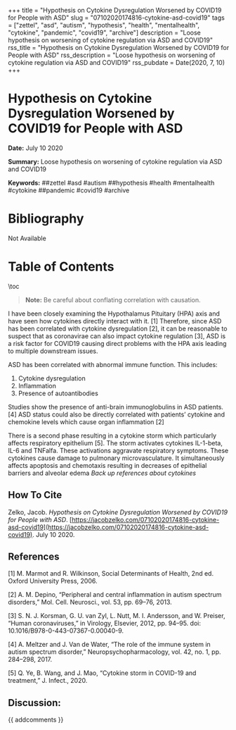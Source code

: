 +++
title = "Hypothesis on Cytokine Dysregulation Worsened by COVID19 for People with ASD"
slug = "07102020174816-cytokine-asd-covid19"
tags = ["zettel", "asd", "autism", "hypothesis", "health", "mentalhealth", "cytokine", "pandemic", "covid19", "archive"]
description = "Loose hypothesis on worsening of cytokine regulation via ASD and COVID19"
rss_title = "Hypothesis on Cytokine Dysregulation Worsened by COVID19 for People with ASD"
rss_description = "Loose hypothesis on worsening of cytokine regulation via ASD and COVID19"
rss_pubdate = Date(2020, 7, 10)
+++



Hypothesis on Cytokine Dysregulation Worsened by COVID19 for People with ASD
=========

**Date:** July 10 2020

**Summary:** Loose hypothesis on worsening of cytokine regulation via ASD and COVID19

**Keywords:** ##zettel #asd #autism ##hypothesis #health #mentalhealth #cytokine ##pandemic #covid19 #archive

Bibliography
==========

Not Available

Table of Contents
=========

\toc

> **Note:** Be careful about conflating correlation with causation.


I have been closely examining the Hypothalamus Pituitary (HPA) axis and have seen how cytokines directly interact with it. [1] Therefore, since ASD has been correlated with cytokine dysregulation [2], it can be reasonable to suspect that as coronavirae can also impact cytokine regulation [3], ASD is a risk factor for COVID19 causing direct problems with the HPA axis leading to multiple downstream issues.

ASD has been correlated with abnormal immune function. This includes:

1. Cytokine dysregulation
2. Inflammation
3. Presence of autoantibodies

Studies show the presence of anti-brain immunoglobulins in ASD patients. [4] ASD status could also be directly correlated with patients’ cytokine and chemokine levels which cause organ inflammation [2]

There is a second phase resulting in a cytokine storm which particularly affects respiratory epithelium [5]. The storm activates cytokines IL-1-beta, IL-6 and TNFalfa. These activations aggravate respiratory symptoms. These cytokines cause damage to pulmonary microvasculature. It simultaneously affects apoptosis and chemotaxis resulting in decreases of epithelial barriers and alveolar edema *Back up references about cytokines*
## How To Cite

 Zelko, Jacob. _Hypothesis on Cytokine Dysregulation Worsened by COVID19 for People with ASD_. [https://jacobzelko.com/07102020174816-cytokine-asd-covid19](https://jacobzelko.com/07102020174816-cytokine-asd-covid19). July 10 2020.
## References

[1] M. Marmot and R. Wilkinson, Social Determinants of Health, 2nd ed. Oxford University Press, 2006.

[2] A. M. Depino, “Peripheral and central inflammation in autism spectrum disorders,” Mol. Cell. Neurosci., vol. 53, pp. 69–76, 2013.

[3] S. N. J. Korsman, G. U. van Zyl, L. Nutt, M. I. Andersson, and W. Preiser, “Human coronaviruses,” in Virology, Elsevier, 2012, pp. 94–95. doi: 10.1016/B978-0-443-07367-0.00040-9.

[4] A. Meltzer and J. Van de Water, “The role of the immune system in autism spectrum disorder,” Neuropsychopharmacology, vol. 42, no. 1, pp. 284–298, 2017.

[5] Q. Ye, B. Wang, and J. Mao, “Cytokine storm in COVID-19 and treatment,” J. Infect., 2020.
## Discussion: 

{{ addcomments }}
